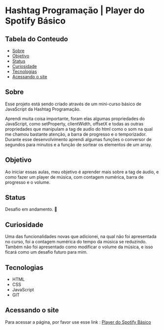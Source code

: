 # Hashtag Programação | Player do Spotify Básico

## Tabela do Conteudo

<ul>
<li><a href="#sobre">Sobre</a></li>
<li><a href="#objetivo">Objetivo</a></li>
<li><a href="#status">Status</a></li>
<li><a href="#curiosidade">Curiosidade</a></li>
<li><a href="#tecnologias">Tecnologias</a></li>
<li><a href="#acessando-o-site">Acessando o site</a></li>
</ul>

## Sobre

Esse projeto está sendo criado através de um mini-curso básico de JavaScript da Hashtag Programação.

Aprendi muita coisa importante, foram elas algumas propriedades do JavaScript, como setProperty, clientWidth, offsetX e todas as outras propriedades que manipulam a tag de audio do html como o som na qual me chamou bastante atenção, a barra de progresso e o temporizador.
Durante esse desenvolvimento aprendi algumas funções o conversor de segundos para minutos e a função de sortear os elementos de um array.

## Objetivo

Ao iniciar essas aulas, meu objetivo é aprender mais sobre a tag de áudio, e como fazer um player de música, com contagem numérica, barra de progresso e o volume.

## Status

Desafio em andamento. 🥰

<!-- ### Layout Desktop / Mobile
<img src="" alt="Gif do desafio funcionando em ambas as telas"> -->

## Curiosidade

Uma das funcionalidades novas que adicionei, na qual não foi apresentada no curso, foi a contagem numérica do tempo da música se reduzindo. Também não foi apresentado como modificar o volume da música, e isso ficará como um desafio futuro para mim.

## Tecnologias

<ul>
<li>HTML</li>
<li>CSS</li>
<li>JavaScript</li>
<li>GIT</li>
</ul>

## Acessando o site

Para acessar a página, por favor use esse link : <a href="https://tiago-forward.github.io/player-do-spotify-basico/" target="_blank">Player do Spotify Básico</a>